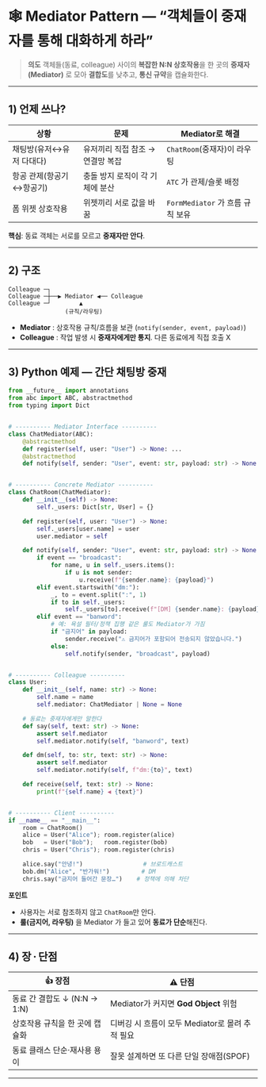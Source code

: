 # 🕸️ Mediator Pattern — “객체들이 **중재자**를 통해 대화하게 하라”
> **의도**
> 객체들(동료, colleague) 사이의 **복잡한 N\:N 상호작용**을
> 한 곳의 **중재자(Mediator)** 로 모아 **결합도**를 낮추고, **통신 규약**을 캡슐화한다.

---

## 1) 언제 쓰나?

| 상황             | 문제                  | Mediator로 해결              |
| -------------- | ------------------- | ------------------------- |
| 채팅방(유저↔유저 다대다) | 유저끼리 직접 참조 → 연결망 복잡 | `ChatRoom`(중재자)이 라우팅      |
| 항공 관제(항공기↔항공기) | 충돌 방지 로직이 각 기체에 분산  | `ATC` 가 관제/슬롯 배정          |
| 폼 위젯 상호작용      | 위젯끼리 서로 값을 바꿈       | `FormMediator` 가 흐름 규칙 보유 |

**핵심**: 동료 객체는 서로를 모르고 **중재자만 안다**.

---

## 2) 구조

```
Colleague ─┐
Colleague ─┼──▶ Mediator ◀── Colleague
Colleague ─┘        ▲
                (규칙/라우팅)
```

* **Mediator** : 상호작용 규칙/흐름을 보관 (`notify(sender, event, payload)`)
* **Colleague** : 작업 발생 시 **중재자에게만 통지**. 다른 동료에게 직접 호출 X

---

## 3) Python 예제 — 간단 **채팅방** 중재

```python
from __future__ import annotations
from abc import ABC, abstractmethod
from typing import Dict


# ---------- Mediator Interface ----------
class ChatMediator(ABC):
    @abstractmethod
    def register(self, user: "User") -> None: ...
    @abstractmethod
    def notify(self, sender: "User", event: str, payload: str) -> None: ...


# ---------- Concrete Mediator ----------
class ChatRoom(ChatMediator):
    def __init__(self) -> None:
        self._users: Dict[str, User] = {}

    def register(self, user: "User") -> None:
        self._users[user.name] = user
        user.mediator = self

    def notify(self, sender: "User", event: str, payload: str) -> None:
        if event == "broadcast":
            for name, u in self._users.items():
                if u is not sender:
                    u.receive(f"{sender.name}: {payload}")
        elif event.startswith("dm:"):
            _, to = event.split(":", 1)
            if to in self._users:
                self._users[to].receive(f"[DM] {sender.name}: {payload}")
        elif event == "banword":
            # 예: 욕설 필터/정책 집행 같은 룰도 Mediator가 가짐
            if "금지어" in payload:
                sender.receive("⚠️ 금지어가 포함되어 전송되지 않았습니다.")
            else:
                self.notify(sender, "broadcast", payload)


# ---------- Colleague ----------
class User:
    def __init__(self, name: str) -> None:
        self.name = name
        self.mediator: ChatMediator | None = None

    # 동료는 중재자에게만 말한다
    def say(self, text: str) -> None:
        assert self.mediator
        self.mediator.notify(self, "banword", text)

    def dm(self, to: str, text: str) -> None:
        assert self.mediator
        self.mediator.notify(self, f"dm:{to}", text)

    def receive(self, text: str) -> None:
        print(f"{self.name} ◀ {text}")


# ---------- Client ----------
if __name__ == "__main__":
    room = ChatRoom()
    alice = User("Alice"); room.register(alice)
    bob   = User("Bob");   room.register(bob)
    chris = User("Chris"); room.register(chris)

    alice.say("안녕!")                 # 브로드캐스트
    bob.dm("Alice", "반가워!")         # DM
    chris.say("금지어 들어간 문장…")    # 정책에 의해 차단
```

**포인트**

* 사용자는 서로 참조하지 않고 `ChatRoom`만 안다.
* **룰(금지어, 라우팅)** 을 Mediator 가 들고 있어 **동료가 단순**해진다.

---

## 4) 장 · 단점

| 👍 장점                    | ⚠️ 단점                           |
| ------------------------ | ------------------------------- |
| 동료 간 결합도 ↓ (N\:N → 1\:N) | Mediator가 커지면 **God Object** 위험 |
| 상호작용 규칙을 한 곳에 캡슐화        | 디버깅 시 흐름이 모두 Mediator로 몰려 추적 필요 |
| 동료 클래스 단순·재사용 용이         | 잘못 설계하면 또 다른 단일 장애점(SPOF)       |

---
